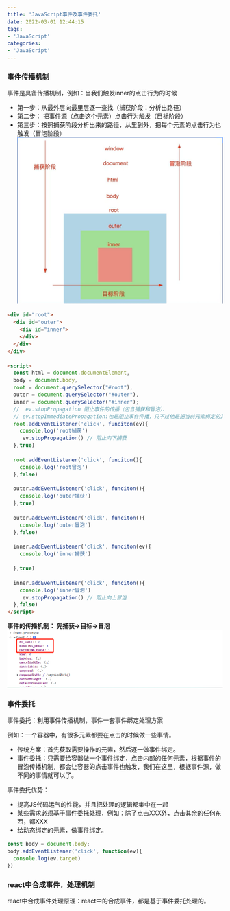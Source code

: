 ```yaml
---
title: 'JavaScript事件及事件委托'
date: 2022-03-01 12:44:15
tags:
- 'JavaScript'
categories:
- 'JavaScript'
---
```

### 事件传播机制
事件是具备传播机制，例如：当我们触发inner的点击行为的时候
 + 第一步：从最外层向最里层逐一查找（捕获阶段：分析出路径）
 + 第二步： 把事件源（点击这个元素）点击行为触发（目标阶段）
 + 第三步：按照捕获阶段分析出来的路径，从里到外，把每个元素的点击行为也触发（冒泡阶段）
![js-01](./js.assets/js_01.png)
```html
<div id="root">
  <div id="outer">
    <div id="inner">
    </div>
  </div>
</div>

<script>
  const html = document.documentElement,
  body = document.body,
  root = document.querySelector("#root"),
  outer = document.querySelector("#outer"),
  inner = document.querySelector("#inner");
  //  ev.stopPropagation 阻止事件的传播（包含捕获和冒泡）、
  // ev.stopImmediatePropagation:也是阻止事件传播，只不过他是把当前元素绑定的其他方法，如果还未执行，也不会在执行。
  root.addEventListener('click', funciton(ev){
    console.log('root捕获')
     ev.stopPropagation() // 阻止向下捕获
  },true)

  root.addEventListener('click', funciton(){
    console.log('root冒泡')
  },false)

  outer.addEventListener('click', funciton(){
    console.log('outer捕获')
  },true)

  outer.addEventListener('click', funciton(){
    console.log('outer冒泡')
  },false)

  inner.addEventListener('click', funciton(ev){
    console.log('inner捕获')
   
  },true)

  inner.addEventListener('click', funciton(){
    console.log('inner冒泡') 
     ev.stopPropagation() // 阻止向上冒泡
  },false)
</script>
```

**事件的传播机制： 先捕获->目标->冒泡**
![js-02](./js.assets/js_02.png)

### 事件委托
事件委托：利用事件传播机制，事件一套事件绑定处理方案

例如：一个容器中，有很多元素都要在点击的时候做一些事情。

+ 传统方案：首先获取需要操作的元素，然后逐一做事件绑定。
+ 事件委托：只需要给容器做一个事件绑定，点击内部的任何元素，根据事件的冒泡传播机制，都会让容器的点击事件也触发，我们在这里，根据事件源，做不同的事情就可以了。

事件委托优势：
+ 提高JS代码运气的性能，并且把处理的逻辑都集中在一起
+ 某些需求必须基于事件委托处理，例如：除了点击XXX外，点击其余的任何东西，都XXX
+ 给动态绑定的元素，做事件绑定。

```js
const body = document.body;
body.addEventListener('click', function(ev){
  console.log(ev.target)
})
``` 

### react中合成事件，处理机制
react中合成事件处理原理：react中的合成事件，都是基于事件委托处理的。
